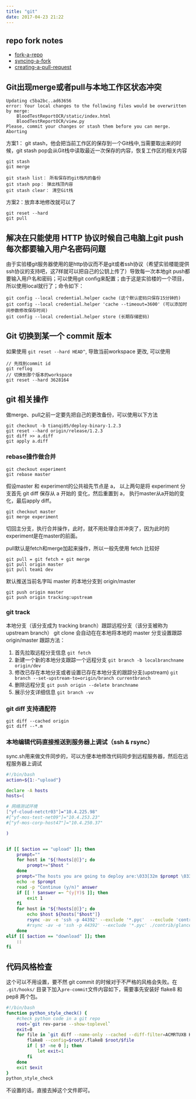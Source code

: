 ```yaml
---
title: "git"
date: 2017-04-23 21:22
---
```


## repo fork notes

 - [fork-a-repo](https://help.github.com/articles/fork-a-repo/)
 - [syncing-a-fork](https://help.github.com/articles/syncing-a-fork/)
 - [creating-a-pull-request](https://help.github.com/articles/creating-a-pull-request/)

## Git出现merge或者pull与本地工作区状态冲突
```
Updating c5ba2bc..ad63656
error: Your local changes to the following files would be overwritten by merge:
    BloodTestReportOCR/static/index.html
    BloodTestReportOCR/view.py
Please, commit your changes or stash them before you can merge.
Aborting
```

方案1： git stash，他会把当前工作区的保存到一个Git栈中,当需要取出来的时候，git stash pop会从Git栈中读取最近一次保存的内容，恢复工作区的相关内容
```
git stash
git merge

git stash list： 所有保存的git栈内的备份
git stash pop： 弹出栈顶内容
git stash clear： 清空Git栈
```
方案2：放弃本地修改就可以了
```
git reset --hard
git pull
```

## 解决在只能使用 HTTP 协议时候自己电脑上git push每次都要输入用户名密码问题
由于实验楼git服务器使用的是http协议而不是git或者ssh协议（希望实验楼能提供ssh协议的支持吧，这7样就可以把自己的公钥上传了）导致每一次本地git push都要输入用户名和密码；可以使用git config来配置；由于这是实验楼的一个项目，所以使用local就行了；命令如下：

```
git config --local credential.helper cache (这个默认密码只保存15分钟的)
git config --local credential.helper 'cache --timeout=3600' (可以添加时间参数修改保存时间)
git config --local credential.helper store (长期存储密码)
```

## Git 切换到某一个 commit 版本
如果使用 `git reset --hard HEAD^`, 导致当前workspace 更改, 可以使用 
```
// 先找到commit id
git reflog
// 切换到那个版本的workspace
git reset --hard 3628164
``` 


## git 相关操作
做merge、pull之前一定要先把自己的更改备份，可以使用以下方法
```
git checkout -b tianqi05/deploy-binary-1.2.3
git reset --hard origin/release/1.2.3
git diff >> a.diff
git apply a.diff
```

### rebase操作做合并
```
git checkout experiment
git rebase master
```

假设master 和 experiment的公共祖先节点是 a， 以上两句是将 experiment 分支首先 git diff 保存从 a 开始的 变化，然后重置到 a， 执行master从a开始的变化，最后apply diff。
```
git checkout master
git merge experiment
```
切回主分支，执行合并操作，此时，就不用处理合并冲突了，因为此时的 experiment是在master的前面。

pull默认是fetch和merge加起来操作，所以一般先使用 fetch 比较好
```
git pull = git fetch + git merge
git pull origin master
git pull team1 dev
```

默认推送当前名字叫 master 的本地分支到 origin/master
```
git push origin master
git push origin tracking:upstream
```

### git track
本地分支（该分支成为 tracking branch）跟踪远程分支（该分支被称为 upstream branch）
git clone 会自动在在本地将本地的 master 分支设置跟踪 origin/master
跟踪方法：
1. 首先拉取远程分支信息
`git fetch`
2. 新建一个新的本地分支跟踪一个远程分支
`git branch -b localbranchname origin/dev`
3. 修改已存在本地分支或者设置已存在本地分支的跟踪分支(upstream)
`git branch --set-upstream-to=origin/branch currentbranch`
4. 删除远程分支
`git push origin --delete branchname`
5. 展示分支详细信息
`git branch -vv`

### git diff 支持通配符
```
git diff --cached origin
git diff --*.m
```

### 本地编辑代码直接推送到服务器上调试（ssh & rsync）
sync.sh用来做文件同步的，可以方便本地修改代码同步到远程服务器，然后在远程服务器上调试
```bash
#!/bin/bash
action=${1:-"upload"}

declare -A hosts
hosts=(

# 网络测试环境
["yf-cloud-netctr03"]="10.4.225.98"
#["yf-mos-test-net09"]="10.4.253.23"
#["yf-mos-corp-host47"]="10.4.250.37"

)


if [[ $action == "upload" ]]; then
    prompt=""
    for host in "${!hosts[@]}"; do
        prompt+="$host "
    done
    prompt="The hosts you are going to deploy are:\033[32m $prompt \033[0m"
    echo -e $prompt
    read -p "Continue (y/n)" answer
    if [[ ! $answer =~ ^(y|Y)$ ]]; then
        exit 1
    fi
    for host in "${!hosts[@]}"; do
        echo $host ${hosts["$host"]}
        rsync -av -e 'ssh -p 44392' --exclude '*.pyc'  --exclude 'contrib' --exclude 'workspace/*' --exclude '.git/*' --exclude 'backup'  . tianqi05@${hosts["$host"]}:/data/cloud
        #rsync -av -e 'ssh -p 44392' --exclude '*.pyc' ./contrib/glance sankuai@${hosts["$host"]}:/opt/cloud/contrib/
    done
elif [[ $action == "download" ]]; then
    ::
fi

```

## 代码风格检查
这个可以不用设置，要不然 git commit 的时候对于不严格的风格会失败。在 `.git/hooks/` 目录下加入`pre-commit`文件内容如下，需要事先安装好 flake8 和 pep8 两个包。
```bash
#!/bin/bash
function python_style_check() {
    #check python code in a git repo
    root=`git rev-parse --show-toplevel`
    exit=0
    for file in `git diff --name-only --cached --diff-filter=ACMRTUXB HEAD|grep '\.py$'`; do
        flake8 --config=$root/.flake8 $root/$file
        if [ $? -ne 0 ]; then
            let exit=1
        fi
    done
    exit $exit
}
python_style_check
```
不设置的话，直接去掉这个文件即可。
